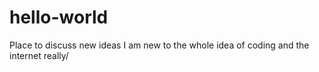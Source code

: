# hello-world
Place to discuss new ideas
I am new to the whole idea of coding and the internet really/
